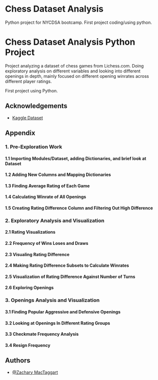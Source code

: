 # Chess Dataset Analysis
 Python project for NYCDSA bootcamp. First project coding/using python.

# Chess Dataset Analysis Python Project

Project analyzing a dataset of chess games from Lichess.com. Doing exploratory analysis on different variables and looking into different openings in depth, mainly focused on different opening winrates across different player ratings.

First project using Python. 


## Acknowledgements

 - [Kaggle Dataset](https://www.kaggle.com/datasets/datasnaek/chess)



## Appendix

### 1. Pre-Exploration Work

#### 1.1 Importing Modules/Dataset, adding Dictionaries, and brief look at Dataset

#### 1.2 Adding New Columns and Mapping Dictionaries

#### 1.3 Finding Average Rating of Each Game

#### 1.4 Calculating Winrate of All Openings

#### 1.5 Creating Rating Difference Column and Filtering Out High Difference

### 2.  Exploratory Analysis and Visualization

#### 2.1 Rating Visualizations

#### 2.2 Frequency of Wins Loses and Draws

#### 2.3 Visualing Rating Difference

#### 2.4 Making Rating Difference Subsets to Calculate Winrates

#### 2.5 Visualization of Rating Difference Against Number of Turns

#### 2.6 Exploring Openings


### 3. Openings Analysis and Visualization

#### 3.1 Finding Popular Aggressive and Defensive Openings

#### 3.2 Looking at Openings In Different Rating Groups

#### 3.3 Checkmate Frequency Analysis

#### 3.4 Resign Frequency


## Authors

- [@Zachary MacTaggart](https://github.com/zmactag)

